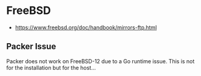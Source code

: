 # FreeBSD

 * https://www.freebsd.org/doc/handbook/mirrors-ftp.html

## Packer Issue

Packer does not work on FreeBSD-12 due to a Go runtime issue. This is
not for the installation but for the host...
